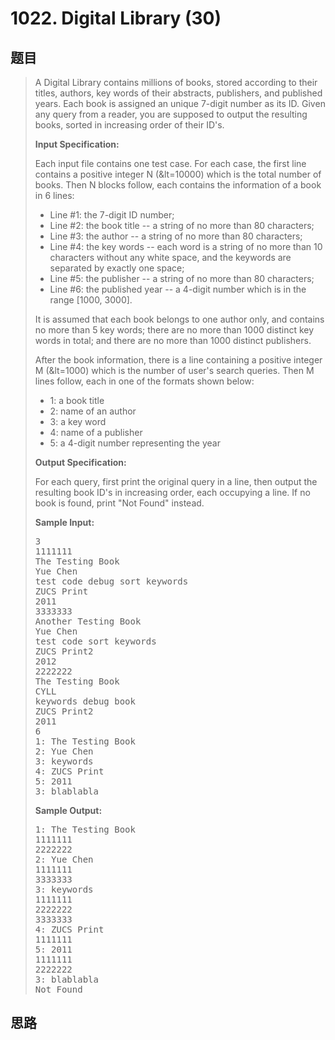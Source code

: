 <h1>1022. Digital Library (30)</h1>

## 题目

> <div id="problemContent">
> <p>A Digital Library contains millions of books, stored according to their titles, authors, key words of their abstracts, publishers, and published years.  Each book is assigned an unique 7-digit number as its ID.  Given any query from a reader, you are supposed to output the resulting books, sorted in increasing order of their ID's.</p>
> <p><b>
> Input Specification:
> </b></p>
> <p>Each input file contains one test case.  For each case, the first line contains a positive integer N (&amp;lt=10000) which is the total number of books.  Then N blocks follow, each contains the information of a book in 6 lines:</p>
> <ul>
> <li>Line #1: the 7-digit ID number;
> </li><li>Line #2: the book title -- a string of no more than 80 characters;
> </li><li>Line #3: the author -- a string of no more than 80 characters;
> </li><li>Line #4: the key words -- each word is a string of no more than 10 characters without any white space, and the keywords are separated by exactly one space;
> </li><li>Line #5: the publisher  -- a string of no more than 80 characters;
> </li><li>Line #6: the published year -- a 4-digit number which is in the range [1000, 3000].
> </li></ul>
> <p>It is assumed that each book belongs to one author only, and contains no more than 5 key words; there are no more than 1000 distinct key words in total; and there are no more than 1000 distinct publishers.</p>
> <p>After the book information, there is a line containing a positive integer M (&amp;lt=1000) which is the number of user's search queries.  Then M lines follow, each in one of the formats shown below:</p>
> <ul>
> <li>1: a book title
> </li><li>2: name of an author
> </li><li>3: a key word
> </li><li>4: name of a publisher
> </li><li>5: a 4-digit number representing the year
> </li></ul>
> <p><b>
> Output Specification:
> </b></p>
> <p>For each query, first print the original query in a line, then output the resulting book ID's in increasing order, each occupying a line.  If no book is found, print "Not Found" instead.</p>
> <b>Sample Input:</b><pre>
> 3
> 1111111
> The Testing Book
> Yue Chen
> test code debug sort keywords
> ZUCS Print
> 2011
> 3333333
> Another Testing Book
> Yue Chen
> test code sort keywords
> ZUCS Print2
> 2012
> 2222222
> The Testing Book
> CYLL
> keywords debug book
> ZUCS Print2
> 2011
> 6
> 1: The Testing Book
> 2: Yue Chen
> 3: keywords
> 4: ZUCS Print
> 5: 2011
> 3: blablabla
> </pre>
> <b>Sample Output:</b><pre>
> 1: The Testing Book
> 1111111
> 2222222
> 2: Yue Chen
> 1111111
> 3333333
> 3: keywords
> 1111111
> 2222222
> 3333333
> 4: ZUCS Print
> 1111111
> 5: 2011
> 1111111
> 2222222
> 3: blablabla
> Not Found
> </pre>
> </div>

## 思路

